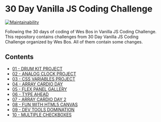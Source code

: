 # 30 Day Vanilla JS Coding Challenge

[![Maintainability](https://api.codeclimate.com/v1/badges/a99a88d28ad37a79dbf6/maintainability)](https://codeclimate.com/github/olgaisaeva/wesbos-js30-challenge/maintainability)

Following the 30 days of coding of Wes Bos in Vanilla JS Coding Challenge.
This repository contains challenges from 30 Day Vanilla JS Coding Challenge organized by Wes Bos. All of them contain some changes.

## Contents

- [01 - DRUM KIT PROJECT](https://github.com/olgaisaeva/wesbos-js30-challenge/tree/master/01-js-drum-kit)
- [02 - ANALOG CLOCK PROJECT](https://github.com/olgaisaeva/wesbos-js30-challenge/tree/master/02-analog-clock)
- [03 - CSS VARIABLES PROJECT](https://github.com/olgaisaeva/wesbos-js30-challenge/tree/master/03-css-variables)
- [04 - ARRAY CARDIO DAY](https://github.com/olgaisaeva/wesbos-js30-challenge/tree/master/04-array-cardio-day)
- [05 - FLEX PANEL GALLERY](https://github.com/olgaisaeva/wesbos-js30-challenge/tree/master/05-flex-panel-gallery)
- [06 - TYPE AHEAD](https://github.com/olgaisaeva/wesbos-js30-challenge/tree/master/06-type-ahead)
- [07 - ARRAY CARDIO DAY 2](https://github.com/olgaisaeva/wesbos-js30-challenge/tree/master/07-array-cardio-day-2)
- [08 - FUN WITH HTML5 CANVAS](https://github.com/olgaisaeva/wesbos-js30-challenge/tree/master/08-fun-with-HTML5-canvas)
- [09 - DEV TOOLS DOMINATION](https://github.com/olgaisaeva/wesbos-js30-challenge/tree/master/09-dev-tools-domination)
- [10 - MULTIPLE CHECKBOXES](https://github.com/olgaisaeva/wesbos-js30-challenge/tree/master/10-multiple-checkboxes)
